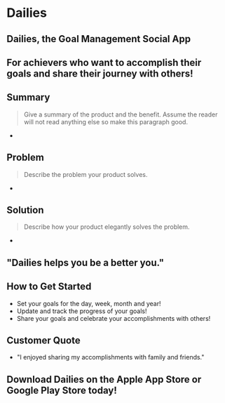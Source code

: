 # Dailies #

## Dailies, the Goal Management Social App ##

## For achievers who want to accomplish their goals and share their journey with others! ##

## Summary ##
  > Give a summary of the product and the benefit. Assume the reader will not read anything else so make this paragraph good.
  -
## Problem ##
  > Describe the problem your product solves.
  -
## Solution ##
  > Describe how your product elegantly solves the problem.
  -
## "Dailies helps you be a better you." ##

## How to Get Started ##
  - Set your goals for the day, week, month and year!
  - Update and track the progress of your goals!
  - Share your goals and celebrate your accomplishments with others!

## Customer Quote ##
  - "I enjoyed sharing my accomplishments with family and friends."

## Download Dailies on the Apple App Store or Google Play Store today! ##